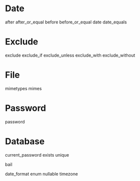 # Date
after
after_or_equal
before
before_or_equal
date
date_equals


# Exclude
exclude
exclude_if
exclude_unless
exclude_with
exclude_without

# File
mimetypes
mimes

# Password
password


# Database
current_password
exists
unique

bail

date_format
enum
nullable
timezone
